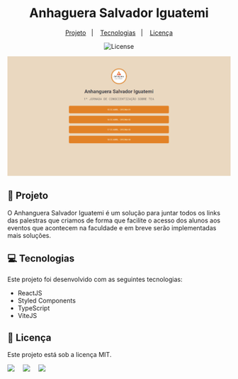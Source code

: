 <h1 align="center"">
  Anhaguera Salvador Iguatemi
</h1>

<p align="center">
  <a href="#project">Projeto</a>&nbsp;&nbsp;&nbsp;|&nbsp;&nbsp;&nbsp;
  <a href="#technologies">Tecnologias</a>&nbsp;&nbsp;&nbsp;|&nbsp;&nbsp;&nbsp;
  <a href="#license">Licença</a>
</p>

<p align="center">
  <img alt="License" src="https://img.shields.io/static/v1?label=license&message=MIT&color=49AA26&labelColor=000000">
</p>

![prewiew](./.github/home.PNG)

<h2 id="project">📁 Projeto</h2>

O Anhanguera Salvador Iguatemi é um solução para juntar todos os links das palestras que criamos de forma que facilite o acesso dos alunos aos eventos que acontecem na faculdade e em breve serão implementadas mais soluções.

<h2 id="technologies">💻 Tecnologias</h2>

Este projeto foi desenvolvido com as seguintes tecnologias:

- ReactJS
- Styled Components
- TypeScript
- ViteJS

<h2 id="license">📝 Licença</h2>

Este projeto está sob a licença MIT.

<div style="display: flex;">
  <a href="https://www.linkedin.com/in/daiaanebarbosaf/" target="_blank">
  <img src="https://img.shields.io/badge/-LinkedIn-%230077B5?style=for-the-badge&logo=linkedin&logoColor=white" style="margin-right: 2vw" target="_blank"></a>
  <a href="mailto:daiaanebarbosaf@gmail.com">
  <img src="https://img.shields.io/badge/-Gmail-%23333?style=for-the-badge&logo=gmail&logoColor=white" style="margin-right: 2vw" target="_blank">
  </a>
  <a href="https://discord.com/users/daiaanebarbosaf#9926" target="_blank">
  <img src="https://img.shields.io/badge/Discord-7289DA?style=for-the-badge&logo=discord&logoColor=white" style="margin-right: 2vw" target="_blank"></a>
</div>
